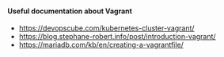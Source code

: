 #### Useful documentation about Vagrant

- https://devopscube.com/kubernetes-cluster-vagrant/
- https://blog.stephane-robert.info/post/introduction-vagrant/
- https://mariadb.com/kb/en/creating-a-vagrantfile/